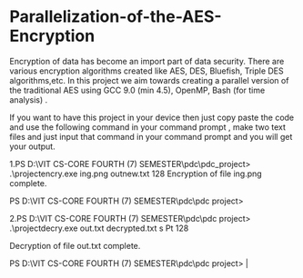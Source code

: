 # Parallelization-of-the-AES-Encryption
Encryption of data has become an import part of data security. There are various
encryption algorithms created like AES, DES, Bluefish, Triple DES algorithms,etc. In this
project we aim towards creating a parallel version of the traditional AES using GCC 9.0 (min 4.5), OpenMP, Bash (for time analysis) .

If you want to have this project in your device then just copy paste the code and use the following command in your command prompt , make two text files and just input that command in your command prompt and you will get your output.

1.PS D:\VIT CS-CORE FOURTH (7) SEMESTER\pdc\pdc_project> .\projectencry.exe ing.png outnew.txt 128 Encryption of file ing.png complete.

PS D:\VIT CS-CORE FOURTH (7) SEMESTER\pdc\pdc project>

2.PS D:\VIT CS-CORE FOURTH (7) SEMESTER\pdc\pdc project> .\projectdecry.exe out.txt decrypted.txt s Pt 128

Decryption of file out.txt complete.

PS D:\VIT CS-CORE FOURTH (7) SEMESTER\pdc\pdc project> |
